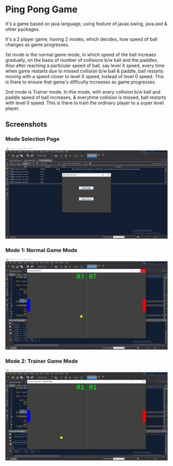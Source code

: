 # Ping Pong Game

It's a game based on java language, using feature of javax.swing, java.awt & other packages.

It's a 2 player game, having 2 modes, which decides, how speed of ball changes as game progresses.

1st mode is the normal game mode, in which speed of the ball increaes gradually, on the basis of number of collisions b/w ball and the paddles. Also after reaching a particular speed of ball, say level X speed, every time when game restarts due to missed collision b/w ball & paddle, ball restarts moving with a speed closer to level X speed, instead of level 0 speed. This is there to ensure that game's difficulty increases as game progresses.

2nd mode is Trainer mode. In this mode, with every collision b/w ball and paddle speed of ball increases, & everytime collision is missed, ball restarts with level 0 speed. This is there to train the ordinary player to a super level player.

## Screenshots

### Mode Selection Page
<img src="Screenshots\ModeSelectorPage.png">

### Mode 1: Normal Game Mode
<img src="Screenshots\NormalGameMode.png">

### Mode 2: Trainer Game Mode
<img src="Screenshots\TrainerMode.png">